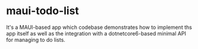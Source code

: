 # maui-todo-list
It's a MAUI-based app which codebase demonstrates how to implement ths app itself as well as the integration with a dotnetcore6-based minimal API for managing to do lists.
